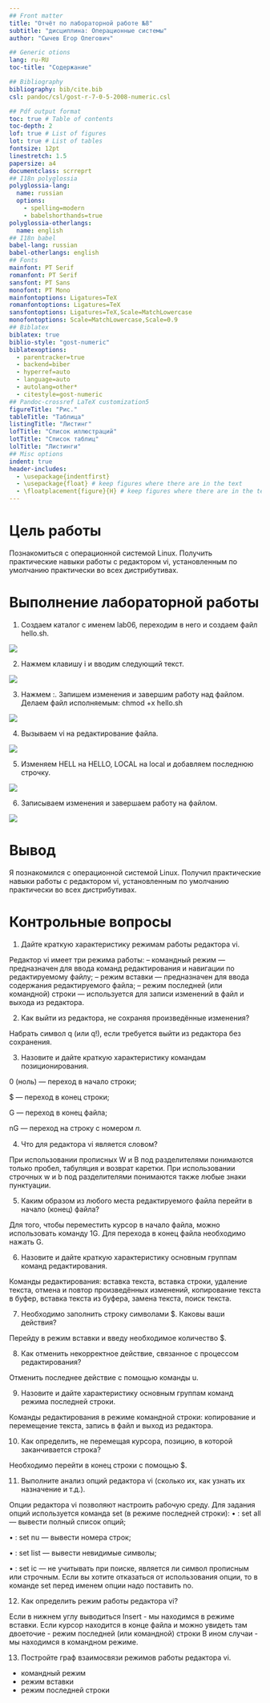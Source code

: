 ```yaml
---
## Front matter
title: "Отчёт по лабораторной работе №8"
subtitle: "дисциплина: Операционные системы"
author: "Сычев Егор Олегович"

## Generic otions
lang: ru-RU
toc-title: "Содержание"

## Bibliography
bibliography: bib/cite.bib
csl: pandoc/csl/gost-r-7-0-5-2008-numeric.csl

## Pdf output format
toc: true # Table of contents
toc-depth: 2
lof: true # List of figures
lot: true # List of tables
fontsize: 12pt
linestretch: 1.5
papersize: a4
documentclass: scrreprt
## I18n polyglossia
polyglossia-lang:
  name: russian
  options:
	- spelling=modern
	- babelshorthands=true
polyglossia-otherlangs:
  name: english
## I18n babel
babel-lang: russian
babel-otherlangs: english
## Fonts
mainfont: PT Serif
romanfont: PT Serif
sansfont: PT Sans
monofont: PT Mono
mainfontoptions: Ligatures=TeX
romanfontoptions: Ligatures=TeX
sansfontoptions: Ligatures=TeX,Scale=MatchLowercase
monofontoptions: Scale=MatchLowercase,Scale=0.9
## Biblatex
biblatex: true
biblio-style: "gost-numeric"
biblatexoptions:
  - parentracker=true
  - backend=biber
  - hyperref=auto
  - language=auto
  - autolang=other*
  - citestyle=gost-numeric
## Pandoc-crossref LaTeX customization5
figureTitle: "Рис."
tableTitle: "Таблица"
listingTitle: "Листинг"
lofTitle: "Список иллюстраций"
lotTitle: "Список таблиц"
lolTitle: "Листинги"
## Misc options
indent: true
header-includes:
  - \usepackage{indentfirst}
  - \usepackage{float} # keep figures where there are in the text
  - \floatplacement{figure}{H} # keep figures where there are in the text
---
```



# Цель работы

Познакомиться с операционной системой Linux. Получить практические навыки работы с редактором vi, установленным по умолчанию практически во всех дистрибутивах.

# Выполнение лабораторной работы

1. Создаем каталог с именем lab06, переходим в него и создаем файл hello.sh.

![](image/1.png)

2. Нажмем клавишу i и вводим следующий текст.

![](image/2.png)

3. Нажмем :. Запишем изменения и завершим работу над файлом. Делаем файл исполняемым: chmod +x hello.sh

![](image/3.png)

4. Вызываем vi на редактирование файла.

![](image/4.png)

5. Изменяем HELL на HELLO, LOCAL на local и добавляем последнюю строчку.

![](image/5.png)

6. Записываем изменения и завершаем работу на файлом.

![](image/6.png)

# Вывод

Я познакомился с операционной системой Linux. Получил практические навыки работы с редактором vi, установленным по умолчанию практически во всех дистрибутивах.


# Контрольные вопросы

1. Дайте краткую характеристику режимам работы редактора vi.

Редактор vi имеет три режима работы: – командный режим — предназначен для ввода команд редактирования и навигации по редактируемому файлу; – режим вставки — предназначен для ввода содержания редактируемого файла; – режим последней (или командной) строки — используется для записи изменений в файл и выхода из редактора.

2. Как выйти из редактора, не сохраняя произведённые изменения?

Набрать символ q (или q!), если требуется выйти из редактора без сохранения.

3. Назовите и дайте краткую характеристику командам позиционирования.

0 (ноль) — переход в начало строки;

$ — переход в конец строки;

G — переход в конец файла;

nG — переход на строку с номером 𝑛.

4. Что для редактора vi является словом?

При использовании прописных W и B под разделителями понимаются только пробел, табуляция и возврат каретки. При использовании строчных w и b под разделителями понимаются также любые знаки пунктуации.

5. Каким образом из любого места редактируемого файла перейти в начало (конец) файла?

Для того, чтобы переместить курсор в начало файла, можно использовать команду 1G. Для перехода в конец файла необходимо нажать G.

6. Назовите и дайте краткую характеристику основным группам команд редактирования.

Команды редактирования: вставка текста, вставка строки, удаление текста, отмена и повтор произведённых изменений, копирование текста в буфер, вставка текста из буфера, замена текста, поиск текста.

7. Необходимо заполнить строку символами $. Каковы ваши действия?

Перейду в режим вставки и введу необходимое количество $.

8. Как отменить некорректное действие, связанное с процессом редактирования?

Отменить последнее действие с помощью команды u.

9. Hазовите и дайте характеристику основным группам команд режима последней строки.

Команды редактирования в режиме командной строки: копирование и перемещение текста, запись в файл и выход из редактора.

10. Как определить, не перемещая курсора, позицию, в которой заканчивается строка?

Необходимо перейти в конец строки с помощью $.

11. Выполните анализ опций редактора vi (сколько их, как узнать их назначение и т.д.).

Опции редактора vi позволяют настроить рабочую среду. Для задания опций используется команда set (в режиме последней строки):
• : set all — вывести полный список опций;

• : set nu — вывести номера строк;

• : set list — вывести невидимые символы;

• : set ic — не учитывать при поиске, является ли символ прописным или строчным. Если вы хотите отказаться от использования опции, то в команде set перед именем опции надо поставить no.

12. Как определить режим работы редактора vi?

Eсли в нижнем углу выводиться Insert - мы находимся в режиме вставки. Если курсор находится в конце файла и можно увидеть там двоеточие - режим последней (или командной) строки В ином случаи - мы находимся в командном режиме.

13. Постройте граф взаимосвязи режимов работы редактора vi.

- командный режим
- режим вставки
- режим последней строки




